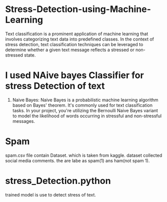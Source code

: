 # Stress-Detection-using-Machine-Learning
Text  classification is a prominent application of machine learning that involves  categorizing text data into predefined classes. In the context of stress  detection, text classification techniques can be leveraged to determine  whether a given text message reflects a stressed or non-stressed state.
# I used NAive bayes Classifier for stress Detection of text 
1. Naive Bayes: Naive Bayes is a probabilistic machine learning algorithm based 
on Bayes' theorem. It's commonly used for text classification tasks. In your 
project, you're utilizing the Bernoulli Naive Bayes variant to model the 
likelihood of words occurring in stressful and non-stressful messages. 
# Spam 
spam.csv file contain Dataset. which is taken from kaggle. dataset collected social media comments. the are labe as spam(1) ans ham(not spam 1).
# stress_Detection.python 
trained model is use to detect stress of text.
